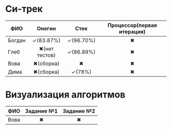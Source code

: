 # Cи-трек

|ФИО   |Онегин        |Стек      |Процессор(первая итерация)|
|------|:------------:|:--------:|:------------------------:|
|Богдан|✓(83.87%)     |✓(96.70%) |✖                        |
|Глеб  |✖(нет тестов) |✓(86.89%) |✖                        |
|Вова  |✖(сборка)     |✖         |✖                        |
|Дима  |✖(сборка)     |✓(78%)    |✖                        |

# Визуализация алгоритмов

|ФИО   |Задание №1|Задание №2|
|------|:--------:|:--------:|
|Вова  |✖        |✖         |
